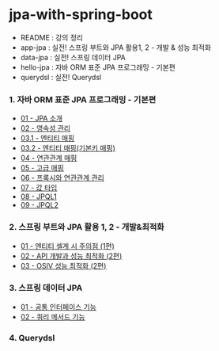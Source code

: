 # jpa-with-spring-boot

- README : 강의 정리
- app-jpa : 실전! 스프링 부트와 JPA 활용1, 2 - 개발 & 성능 최적화
- data-jpa : 실전! 스프링 데이터 JPA
- hello-jpa : 자바 ORM 표준 JPA 프로그래밍 - 기본편
- querydsl : 실전! Querydsl

### 1. 자바 ORM 표준 JPA 프로그래밍 - 기본편

- <a href="README/1.%20자바%20ORM%20표준%20JPA%20프로그래밍%20-%20기본편/01-JPA%20소개.md">01 - JPA 소개</a>
- <a href="README/1.%20자바%20ORM%20표준%20JPA%20프로그래밍%20-%20기본편/02-영속성%20관리.md">02 - 영속성 관리</a>
- <a href="README/1.%20자바%20ORM%20표준%20JPA%20프로그래밍%20-%20기본편/03.1-엔티티%20매핑.md">03.1 - 엔티티 매핑</a>
- <a href="README/1.%20자바%20ORM%20표준%20JPA%20프로그래밍%20-%20기본편/03.2-엔티티%20매핑(기본키%20매핑).md">03.2 - 엔티티 매핑(기본키 매핑)</a>
- <a href="README/1.%20자바%20ORM%20표준%20JPA%20프로그래밍%20-%20기본편/04-연관관계%20매핑.md">04 - 연관관계 매핑</a>
- <a href="README/1.%20자바%20ORM%20표준%20JPA%20프로그래밍%20-%20기본편/05-고급%20매핑.md">05 - 고급 매핑</a>
- <a href="README/1.%20자바%20ORM%20표준%20JPA%20프로그래밍%20-%20기본편/06-프록시와%20연관관계%20관리.md">06 - 프록시와 연관관계 관리</a>
- <a href="README/1.%20자바%20ORM%20표준%20JPA%20프로그래밍%20-%20기본편/07-값%20타입.md">07 - 값 타입</a>
- <a href="README/1.%20자바%20ORM%20표준%20JPA%20프로그래밍%20-%20기본편/08-JPQL1.md">08 - JPQL1</a>
- <a href="README/1.%20자바%20ORM%20표준%20JPA%20프로그래밍%20-%20기본편/09-JPQL2.md">09 - JPQL2</a>

### 2. 스프링 부트와 JPA 활용 1, 2 - 개발&최적화

- <a href="README/2.%20스프링%20부트와%20JPA%20활용/01-엔티티%20설계%20시%20주의점.md">01 - 엔티티 셀계 시 주의점 (1편)</a>
- <a href="README/2.%20스프링%20부트와%20JPA%20활용/02-API%20개발과%20성능%20최적화.md">02 - API 개발과 성능 최적화 (2편)</a>
- <a href="README/2.%20스프링%20부트와%20JPA%20활용/03-OSIV%20성능%20최적화.md">03 - OSIV 성능 최적화 (2편)</a>

### 3. 스프링 데이터 JPA

- <a href="README/3.%20스프링%20데이터%20JPA/01-공통%20인터페이스%20기능.md">01 - 공통 인터페이스 기능</a>
- <a href="README/3.%20스프링%20데이터%20JPA/02-쿼리%20메소드%20기능.md">02 - 쿼리 메서드 기능</a>

### 4. Querydsl
